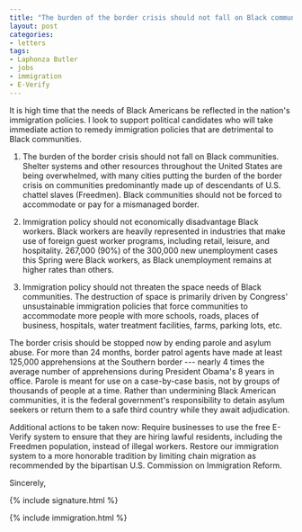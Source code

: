 ```yaml
---
title: "The burden of the border crisis should not fall on Black communities"
layout: post
categories:
- letters
tags:
- Laphonza Butler
- jobs
- immigration
- E-Verify
---
```


It is high time that the needs of Black Americans be reflected in the nation's immigration policies. I look to support political candidates who will take immediate action to remedy immigration policies that are detrimental to Black communities.

1. The burden of the border crisis should not fall on Black communities. Shelter systems and other resources throughout the United States are being overwhelmed, with many cities putting the burden of the border crisis on communities predominantly made up of descendants of U.S. chattel slaves (Freedmen). Black communities should not be forced to accommodate or pay for a mismanaged border.

2. Immigration policy should not economically disadvantage Black workers. Black workers are heavily represented in industries that make use of foreign guest worker programs, including retail, leisure, and hospitality. 267,000 (90%) of the 300,000 new unemployment cases this Spring were Black workers, as Black unemployment remains at higher rates than others.

3. Immigration policy should not threaten the space needs of Black communities. The destruction of space is primarily driven by Congress' unsustainable immigration policies that force communities to accommodate more people with more schools, roads, places of business, hospitals, water treatment facilities, farms, parking lots, etc.

The border crisis should be stopped now by ending parole and asylum abuse. For more than 24 months, border patrol agents have made at least 125,000 apprehensions at the Southern border --- nearly 4 times the average number of apprehensions during President Obama's 8 years in office. Parole is meant for use on a case-by-case basis, not by groups of thousands of people at a time. Rather than undermining Black American communities, it is the federal government's responsibility to detain asylum seekers or return them to a safe third country while they await adjudication.

Additional actions to be taken now: Require businesses to use the free E-Verify system to ensure that they are hiring lawful residents, including the Freedmen population, instead of illegal workers. Restore our immigration system to a more honorable tradition by limiting chain migration as recommended by the bipartisan U.S. Commission on Immigration Reform.

Sincerely,

{% include signature.html %}

{% include immigration.html %}

